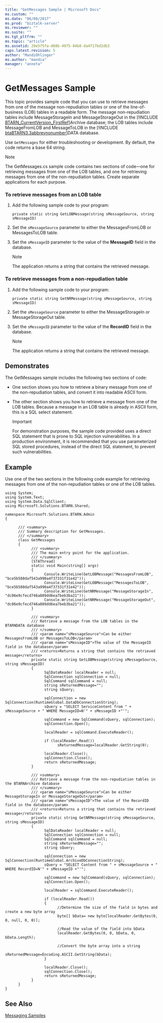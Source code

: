 ```yaml
---
title: "GetMessages Sample | Microsoft Docs"
ms.custom: ""
ms.date: "06/08/2017"
ms.prod: "biztalk-server"
ms.reviewer: ""
ms.suite: ""
ms.tgt_pltfrm: ""
ms.topic: "article"
ms.assetid: 29e575fa-d68b-4975-84b8-da4f17bd2db3
caps.latest.revision: 5
author: "MandiOhlinger"
ms.author: "mandia"
manager: "anneta"
---
```

# GetMessages Sample
This topic provides sample code that you can use to retrieve messages from one of the message non-repudiation tables or one of the line-of-business (LOB) tables in a readable form. The message non-repudiation tables include MessageStorageIn and MessageStorageOut in the [!INCLUDE [BTARN_CurrentVersion_FirstRef](../../includes/btarn-currentversion-firstref-md.md)]Archive database; the LOB tables include MessageFromLOB and MessageToLOB in the [!INCLUDE [btaBTARN3.3abbrevnonumber](../../includes/btabtarn3-3abbrevnonumber-md.md)]DATA database.  
  
 Use `GetMessages` for either troubleshooting or development. By default, the code returns a base 64 string.  
  
> [!NOTE]
>  The GetMessages.cs sample code contains two sections of code—one for retrieving messages from one of the LOB tables, and one for retrieving messages from one of the non-repudiation tables. Create separate applications for each purpose.  
  
### To retrieve messages from an LOB table  
  
1.  Add the following sample code to your program:  
  
     `private static string GetLOBMessage(string sMessageSource, string sMessageID)`  
  
2.  Set the `sMessageSource` parameter to either the MessagesFromLOB or MessagesToLOB table.  
  
3.  Set the `sMessageID` parameter to the value of the **MessageID** field in the database.  
  
    > [!NOTE]
    >  The application returns a string that contains the retrieved message.  
  
### To retrieve messages from a non-repudiation table  
  
1.  Add the following sample code to your program:  
  
     `private static string GetNRMessage(string sMessageSource, string sMessageID)`  
  
2.  Set the `sMessageSource` parameter to either the MessageStorageIn or MessageStorageOut table.  
  
3.  Set the `sMessageID` parameter to the value of the **RecordID** field in the database.  
  
    > [!NOTE]
    >  The application returns a string that contains the retrieved message.  
  
## Demonstrates  
 The GetMessages sample includes the following two sections of code:  
  
-   One section shows you how to retrieve a binary message from one of the non-repudiation tables, and convert it into readable ASCII form.  
  
-   The other section shows you how to retrieve a message from one of the LOB tables. Because a message in an LOB table is already in ASCII form, this is a SQL select statement.  
  
    > [!IMPORTANT]
    >  For demonstration purposes, the sample code provided uses a direct SQL statement that is prone to SQL injection vulnerabilities. In a production environment, it is recommended that you use parameterized SQL stored procedures, instead of the direct SQL statement, to prevent such vulnerabilities.  
  
## Example  
 Use one of the two sections in the following code example for retrieving messages from one of the non-repudiation tables or one of the LOB tables.  
  
```  
using System;  
using System.Text;  
using System.Data.SqlClient;   
using Microsoft.Solutions.BTARN.Shared;  
  
namespace Microsoft.Solutions.BTARN.Admin  
{  
  
      /// <summary>  
      /// Summary description for GetMessages.  
      /// </summary>  
      class GetMessages  
      {  
            /// <summary>  
            /// The main entry point for the application.  
            /// </summary>  
            [STAThread]  
            static void Main(string[] args)  
            {  
                  Console.WriteLine(GetLOBMessage("MessagesFromLOB", "bce5b580daf543a990a4f37331f31e42"));  
                  Console.WriteLine(GetLOBMessage("MessagesToLOB", "bce5b580daf543a990a4f37331f31e42"));  
                  Console.WriteLine(GetNRMessage("MessageStorageIn", "dc06e9cfecd746a889dd6ea7beb3ba21"));  
                  Console.WriteLine(GetNRMessage("MessageStorageOut", "dc06e9cfecd746a889dd6ea7beb3ba21"));  
            }  
  
            /// <summary>  
            /// Retrieve a message from the LOB tables in the BTARNDATA database  
            /// </summary>  
            /// <param name="sMessageSource">Can be either MessagesFromLOB or MessagesToLOB</param>  
            /// <param name="sMessageID">The value of the MessageID field in the database</param>  
            /// <returns>Returns a string that contains the retrieved message</returns>        
            private static string GetLOBMessage(string sMessageSource, string sMessageID)  
            {  
                  SqlDataReader localReader = null;  
                  SqlConnection sqlConnection = null;  
                  SqlCommand sqlCommand = null;  
                  string sReturnedMessage="";              
                  string sQuery;  
  
                  sqlConnection = new SqlConnection(RuntimeGlobal.DataDbConnectionString);  
                  sQuery = "SELECT ServiceContent from " + sMessageSource + " WHERE MessageID=N'" + sMessageID +"'";  
  
                  sqlCommand = new SqlCommand(sQuery, sqlConnection);  
                  sqlConnection.Open();  
  
                  localReader = sqlCommand.ExecuteReader();  
  
                  if (localReader.Read())  
                        sReturnedMessage=localReader.GetString(0);  
  
                  localReader.Close();  
                  sqlConnection.Close();        
                  return sReturnedMessage;              
            }  
  
            /// <summary>  
            /// Retrieve a message from the non-repudiation tables in the BTARNArchive database  
            /// </summary>  
            /// <param name="sMessageSource">Can be either MessageStorageIn or MessageStorageOut</param>  
            /// <param name="sMessageID">The value of the RecordID field in the database</param>  
            /// <returns>Returns a string that contains the retrieved message</returns>  
            private static string GetNRMessage(string sMessageSource, string sMessageID)  
            {  
                  SqlDataReader localReader = null;  
                  SqlConnection sqlConnection = null;  
                  SqlCommand sqlCommand = null;  
                  string sReturnedMessage="";              
                  string sQuery;  
  
                  sqlConnection = new SqlConnection(RuntimeGlobal.ArchiveDbConnectionString);  
                  sQuery = "SELECT Content from " + sMessageSource + " WHERE RecordID=N'" + sMessageID +"'";  
  
                  sqlCommand = new SqlCommand(sQuery, sqlConnection);  
                  sqlConnection.Open();  
  
                  localReader = sqlCommand.ExecuteReader();  
  
                  if (localReader.Read())  
                  {  
                        //Determine the size of the field in bytes and create a new byte array  
                        byte[] bData= new byte[localReader.GetBytes(0, 0, null, 0, 0)];  
  
                        //Read the value of the field into bData  
                        localReader.GetBytes(0, 0, bData, 0, bData.Length);  
  
                        //Convert the byte array into a string  
                        sReturnedMessage=Encoding.ASCII.GetString(bData);  
                  }  
  
                  localReader.Close();  
                  sqlConnection.Close();        
                  return sReturnedMessage;              
            }  
      }  
}  
```  
  
## See Also  
 [Messaging Samples](../../adapters-and-accelerators/accelerator-rosettanet/messaging-samples.md)